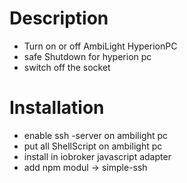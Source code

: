 # Description
- Turn on or off AmbiLight HyperionPC
- safe Shutdown for hyperion pc
- switch off the socket
# Installation
- enable ssh -server on ambilight pc
- put all ShellScript on ambilight pc
- install in iobroker javascript adapter
- add npm modul -> simple-ssh
